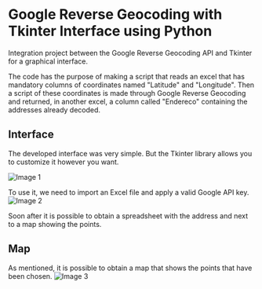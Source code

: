 # Google Reverse Geocoding with Tkinter Interface using Python

Integration project between the Google Reverse Geocoding API and Tkinter for a graphical interface.

The code has the purpose of making a script that reads an excel that has mandatory columns of coordinates named "Latitude" and "Longitude". Then a script of these coordinates is made through Google Reverse Geocoding and returned, in another excel, a column called "Endereco" containing the addresses already decoded.

## Interface
The developed interface was very simple. But the Tkinter library allows you to customize it however you want.

![Image 1](https://i.imgur.com/9g5yN5T.png)

To use it, we need to import an Excel file and apply a valid Google API key.
![Image 2](https://i.imgur.com/ybQBhn3.png)

Soon after it is possible to obtain a spreadsheet with the address and next to a map showing the points.

## Map
As mentioned, it is possible to obtain a map that shows the points that have been chosen.
![Image 3](https://i.imgur.com/MJ4Snwp.png)
